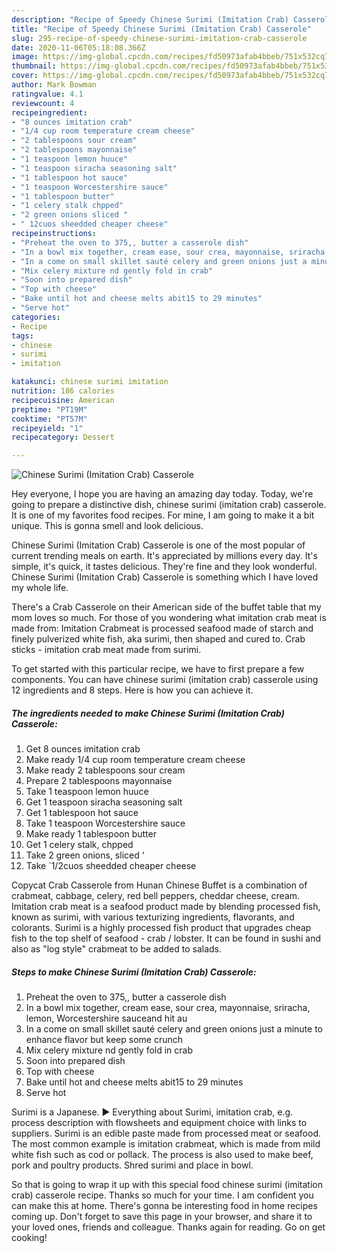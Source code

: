 ```yaml
---
description: "Recipe of Speedy Chinese Surimi (Imitation Crab) Casserole"
title: "Recipe of Speedy Chinese Surimi (Imitation Crab) Casserole"
slug: 295-recipe-of-speedy-chinese-surimi-imitation-crab-casserole
date: 2020-11-06T05:18:08.366Z
image: https://img-global.cpcdn.com/recipes/fd50973afab4bbeb/751x532cq70/chinese-surimi-imitation-crab-casserole-recipe-main-photo.jpg
thumbnail: https://img-global.cpcdn.com/recipes/fd50973afab4bbeb/751x532cq70/chinese-surimi-imitation-crab-casserole-recipe-main-photo.jpg
cover: https://img-global.cpcdn.com/recipes/fd50973afab4bbeb/751x532cq70/chinese-surimi-imitation-crab-casserole-recipe-main-photo.jpg
author: Mark Bowman
ratingvalue: 4.1
reviewcount: 4
recipeingredient:
- "8 ounces imitation crab"
- "1/4 cup room temperature cream cheese"
- "2 tablespoons sour cream"
- "2 tablespoons mayonnaise"
- "1 teaspoon lemon huuce"
- "1 teaspoon siracha seasoning salt"
- "1 tablespoon hot sauce"
- "1 teaspoon Worcestershire sauce"
- "1 tablespoon butter"
- "1 celery stalk chpped"
- "2 green onions sliced "
- " 12cuos sheedded cheaper cheese"
recipeinstructions:
- "Preheat the oven to 375,, butter a casserole dish"
- "In a bowl mix together, cream ease, sour crea, mayonnaise, sriracha, lemon, Worcestershire sauceand hit au"
- "In a come on small skillet sauté celery and green onions just a minute to enhance flavor but keep some crunch"
- "Mix celery mixture nd gently fold in crab"
- "Soon into prepared dish"
- "Top with cheese"
- "Bake until hot and cheese melts abit15 to 29 minutes"
- "Serve hot"
categories:
- Recipe
tags:
- chinese
- surimi
- imitation

katakunci: chinese surimi imitation 
nutrition: 186 calories
recipecuisine: American
preptime: "PT19M"
cooktime: "PT57M"
recipeyield: "1"
recipecategory: Dessert

---
```



![Chinese Surimi (Imitation Crab) Casserole](https://img-global.cpcdn.com/recipes/fd50973afab4bbeb/751x532cq70/chinese-surimi-imitation-crab-casserole-recipe-main-photo.jpg)

Hey everyone, I hope you are having an amazing day today. Today, we're going to prepare a distinctive dish, chinese surimi (imitation crab) casserole. It is one of my favorites food recipes. For mine, I am going to make it a bit unique. This is gonna smell and look delicious.

Chinese Surimi (Imitation Crab) Casserole is one of the most popular of current trending meals on earth. It's appreciated by millions every day. It's simple, it's quick, it tastes delicious. They're fine and they look wonderful. Chinese Surimi (Imitation Crab) Casserole is something which I have loved my whole life.

There&#39;s a Crab Casserole on their American side of the buffet table that my mom loves so much. For those of you wondering what imitation crab meat is made from: Imitation Crabmeat is processed seafood made of starch and finely pulverized white fish, aka surimi, then shaped and cured to. Crab sticks - imitation crab meat made from surimi.


To get started with this particular recipe, we have to first prepare a few components. You can have chinese surimi (imitation crab) casserole using 12 ingredients and 8 steps. Here is how you can achieve it.

<!--inarticleads1-->

##### The ingredients needed to make Chinese Surimi (Imitation Crab) Casserole:

1. Get 8 ounces imitation crab
1. Make ready 1/4 cup room temperature cream cheese
1. Make ready 2 tablespoons sour cream
1. Prepare 2 tablespoons mayonnaise
1. Take 1 teaspoon lemon huuce
1. Get 1 teaspoon siracha seasoning salt
1. Get 1 tablespoon hot sauce
1. Take 1 teaspoon Worcestershire sauce
1. Make ready 1 tablespoon butter
1. Get 1 celery stalk, chpped
1. Take 2 green onions, sliced ‘
1. Take  `1/2cuos sheedded cheaper cheese


Copycat Crab Casserole from Hunan Chinese Buffet is a combination of crabmeat, cabbage, celery, red bell peppers, cheddar cheese, cream. Imitation crab meat is a seafood product made by blending processed fish, known as surimi, with various texturizing ingredients, flavorants, and colorants. Surimi is a highly processed fish product that upgrades cheap fish to the top shelf of seafood - crab / lobster. It can be found in sushi and also as &#34;log style&#34; crabmeat to be added to salads. 

<!--inarticleads2-->

##### Steps to make Chinese Surimi (Imitation Crab) Casserole:

1. Preheat the oven to 375,, butter a casserole dish
1. In a bowl mix together, cream ease, sour crea, mayonnaise, sriracha, lemon, Worcestershire sauceand hit au
1. In a come on small skillet sauté celery and green onions just a minute to enhance flavor but keep some crunch
1. Mix celery mixture nd gently fold in crab
1. Soon into prepared dish
1. Top with cheese
1. Bake until hot and cheese melts abit15 to 29 minutes
1. Serve hot


Surimi is a Japanese. ► Everything about Surimi, imitation crab, e.g. process description with flowsheets and equipment choice with links to suppliers. Surimi is an edible paste made from processed meat or seafood. The most common example is imitation crabmeat, which is made from mild white fish such as cod or pollack. The process is also used to make beef, pork and poultry products. Shred surimi and place in bowl. 

So that is going to wrap it up with this special food chinese surimi (imitation crab) casserole recipe. Thanks so much for your time. I am confident you can make this at home. There's gonna be interesting food in home recipes coming up. Don't forget to save this page in your browser, and share it to your loved ones, friends and colleague. Thanks again for reading. Go on get cooking!
